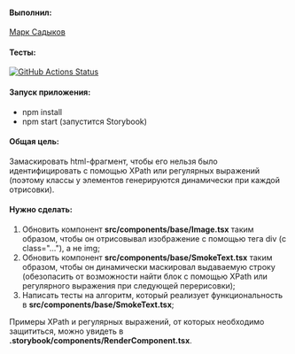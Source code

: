 #### Выполнил:
[Марк Садыков](https://t.me/markssu)

#### Тесты:
[![GitHub Actions Status](https://github.com/marksadykov/trainee-test-1/workflows/Tests%20for%20trainee-test-1/badge.svg)](https://github.com/marksadykov/trainee-test-1/actions)

#### Запуск приложения:
 - npm install
 - npm start (запустится Storybook)

#### Общая цель:
Замаскировать html-фрагмент, чтобы его нельзя было идентифицировать с помощью XPath или регулярных выражений (поэтому классы у элементов генерируются динамически при каждой отрисовки). 

#### Нужно сделать:
 1. Обновить компонент **src/components/base/Image.tsx** таким образом, чтобы он отрисовывал изображение с помощью тега div (с class="..."), а не img;
 2. Обновить компонент **src/components/base/SmokeText.tsx** таким образом, чтобы он динамически маскировал выдаваемую строку (обезопасить от возможности найти блок с помощью XPath или регулярного выражения при следующей перерисовки);
 3. Написать тесты на алгоритм, который реализует функциональность в **src/components/base/SmokeText.tsx**;

Примеры XPath и регулярных выражений, от которых необходимо защититься, можно увидеть в **.storybook/components/RenderComponent.tsx**.
